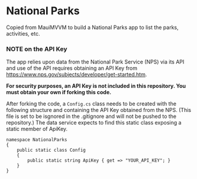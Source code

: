 # National Parks
Copied from MauiMVVM to build a National Parks app to list the parks, activities, etc.

### NOTE on the API Key
The app relies upon data from the National Park Service (NPS) via its API and use of the API requires obtaining an API Key from https://www.nps.gov/subjects/developer/get-started.htm.

**For security purposes, an API Key is not included in this repository.  You must obtain your own if forking this code.**

After forking the code, a ```Config.cs``` class needs to be created with the following structure and containing the API Key obtained from the NPS.  (This file is set to be isgnored in the .gitignore and will not be pushed to the repository.)  The data service expects to find this static class exposing a static member of ApiKey.  

```
namespace NationalParks
{
    public static class Config
    {
        public static string ApiKey { get => "YOUR_API_KEY"; }
    }
}
```
